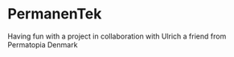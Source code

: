 # PermanenTek
Having fun with a project in collaboration with Ulrich a friend from Permatopia Denmark
